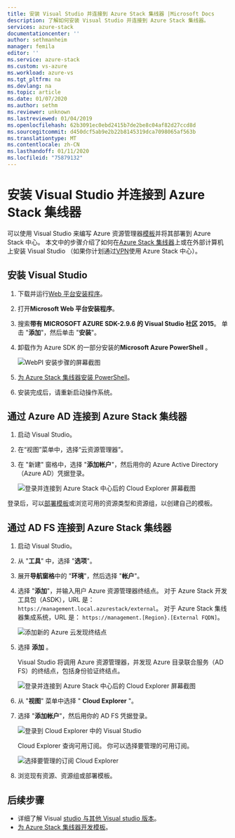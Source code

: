 ```yaml
---
title: 安装 Visual Studio 并连接到 Azure Stack 集线器 |Microsoft Docs
description: 了解如何安装 Visual Studio 并连接到 Azure Stack 集线器。
services: azure-stack
documentationcenter: ''
author: sethmanheim
manager: femila
editor: ''
ms.service: azure-stack
ms.custom: vs-azure
ms.workload: azure-vs
ms.tgt_pltfrm: na
ms.devlang: na
ms.topic: article
ms.date: 01/07/2020
ms.author: sethm
ms.reviewer: unknown
ms.lastreviewed: 01/04/2019
ms.openlocfilehash: 62b3091ec0ebd2415b7de2be8c04af82d27ccd8d
ms.sourcegitcommit: d450dcf5ab9e2b22b8145319dca7098065af563b
ms.translationtype: MT
ms.contentlocale: zh-CN
ms.lasthandoff: 01/11/2020
ms.locfileid: "75879132"
---
```

# <a name="install-visual-studio-and-connect-to-azure-stack-hub"></a>安装 Visual Studio 并连接到 Azure Stack 集线器

可以使用 Visual Studio 来编写 Azure 资源管理器[模板](azure-stack-arm-templates.md)并将其部署到 Azure Stack 中心。 本文中的步骤介绍了如何在[Azure Stack 集线器](../asdk/asdk-connect.md#connect-to-azure-stack-using-rdp)上或在外部计算机上安装 Visual Studio （如果你计划通过[VPN](../asdk/asdk-connect.md#connect-to-azure-stack-using-vpn)使用 Azure Stack 中心）。

## <a name="install-visual-studio"></a>安装 Visual Studio

1. 下载并运行[Web 平台安装程序](https://www.microsoft.com/web/downloads/platform.aspx)。  

2. 打开**Microsoft Web 平台安装程序**。

3. 搜索**带有 MICROSOFT AZURE SDK-2.9.6 的 Visual Studio 社区 2015**。 单击 "**添加**"，然后单击 "**安装**"。

4. 卸载作为 Azure SDK 的一部分安装的**Microsoft Azure PowerShell** 。

    ![WebPI 安装步骤的屏幕截图](./media/azure-stack-install-visual-studio/image1.png)

5. [为 Azure Stack 集线器安装 PowerShell](../operator/azure-stack-powershell-install.md)。

6. 安装完成后，请重新启动操作系统。

## <a name="connect-to-azure-stack-hub-with-azure-ad"></a>通过 Azure AD 连接到 Azure Stack 集线器

1. 启动 Visual Studio。

2. 在“视图”菜单中，选择“云资源管理器”。

3. 在 "新建" 窗格中，选择 "**添加帐户**"，然后用你的 Azure Active Directory （Azure AD）凭据登录。  

    ![登录并连接到 Azure Stack 中心后的 Cloud Explorer 屏幕截图](./media/azure-stack-install-visual-studio/image2.png)

登录后，可以[部署模板](azure-stack-deploy-template-visual-studio.md)或浏览可用的资源类型和资源组，以创建自己的模板。  

## <a name="connect-to-azure-stack-hub-with-ad-fs"></a>通过 AD FS 连接到 Azure Stack 集线器

1. 启动 Visual Studio。

2. 从 "**工具**" 中，选择 "**选项**"。

3. 展开**导航窗格**中的 "**环境**"，然后选择 "**帐户**"。

4. 选择 "**添加**"，并输入用户 Azure 资源管理器终结点。 对于 Azure Stack 开发工具包（ASDK），URL 是： `https://management.local.azurestack/external`。  对于 Azure Stack 集线器集成系统，URL 是： `https://management.[Region}.[External FQDN]`。

    ![添加新的 Azure 云发现终结点](./media/azure-stack-install-visual-studio/image5.png)

5. 选择 **添加** 。  

    Visual Studio 将调用 Azure 资源管理器，并发现 Azure 目录联合服务（AD FS）的终结点，包括身份验证终结点。

    ![登录并连接到 Azure Stack 中心后的 Cloud Explorer 屏幕截图](./media/azure-stack-install-visual-studio/image6.png)

6. 从 "**视图**" 菜单中选择 " **Cloud Explorer** "。

7. 选择 "**添加帐户**"，然后用你的 AD FS 凭据登录。  

    ![登录到 Cloud Explorer 中的 Visual Studio](./media/azure-stack-install-visual-studio/image7.png)

    Cloud Explorer 查询可用订阅。 你可以选择要管理的可用订阅。

    ![选择要管理的订阅 Cloud Explorer](./media/azure-stack-install-visual-studio/image8.png)

8. 浏览现有资源、资源组或部署模板。

## <a name="next-steps"></a>后续步骤

- 详细了解 Visual [studio 与其他 Visual studio 版本](/visualstudio/install/install-visual-studio-versions-side-by-side)。
- [为 Azure Stack 集线器开发模板](azure-stack-develop-templates.md)。
